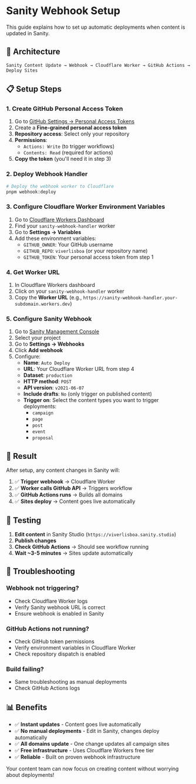 # Sanity Webhook Setup

This guide explains how to set up automatic deployments when content is updated in Sanity.

## 🎯 Architecture

```
Sanity Content Update → Webhook → Cloudflare Worker → GitHub Actions → Deploy Sites
```

## 📋 Setup Steps

### 1. Create GitHub Personal Access Token

1. Go to [GitHub Settings → Personal Access Tokens](https://github.com/settings/personal-access-tokens/new)
2. Create a **Fine-grained personal access token**
3. **Repository access**: Select only your repository
4. **Permissions**:
   - `Actions: Write` (to trigger workflows)
   - `Contents: Read` (required for actions)
5. **Copy the token** (you'll need it in step 3)

### 2. Deploy Webhook Handler

```bash
# Deploy the webhook worker to Cloudflare
pnpm webhook:deploy
```

### 3. Configure Cloudflare Worker Environment Variables

1. Go to [Cloudflare Workers Dashboard](https://dash.cloudflare.com/)
2. Find your `sanity-webhook-handler` worker
3. Go to **Settings → Variables**
4. Add these environment variables:
   - `GITHUB_OWNER`: Your GitHub username
   - `GITHUB_REPO`: `viverlisboa` (or your repository name)
   - `GITHUB_TOKEN`: Your personal access token from step 1

### 4. Get Worker URL

1. In Cloudflare Workers dashboard
2. Click on your `sanity-webhook-handler` worker
3. Copy the **Worker URL** (e.g., `https://sanity-webhook-handler.your-subdomain.workers.dev`)

### 5. Configure Sanity Webhook

1. Go to [Sanity Management Console](https://sanity.io/manage)
2. Select your project
3. Go to **Settings → Webhooks**
4. Click **Add webhook**
5. Configure:
   - **Name**: `Auto Deploy`
   - **URL**: Your Cloudflare Worker URL from step 4
   - **Dataset**: `production`
   - **HTTP method**: `POST`
   - **API version**: `v2021-06-07`
   - **Include drafts**: `No` (only trigger on published content)
   - **Trigger on**: Select the content types you want to trigger deployments:
     - `campaign`
     - `page`
     - `post`
     - `event`
     - `proposal`

## 🎯 Result

After setup, any content changes in Sanity will:

1. ✅ **Trigger webhook** → Cloudflare Worker
2. ✅ **Worker calls GitHub API** → Triggers workflow
3. ✅ **GitHub Actions runs** → Builds all domains
4. ✅ **Sites deploy** → Content goes live automatically

## 🧪 Testing

1. **Edit content** in Sanity Studio (`https://viverlisboa.sanity.studio`)
2. **Publish changes**
3. **Check GitHub Actions** → Should see workflow running
4. **Wait ~3-5 minutes** → Sites update automatically

## 🔧 Troubleshooting

### Webhook not triggering?
- Check Cloudflare Worker logs
- Verify Sanity webhook URL is correct
- Ensure webhook is enabled in Sanity

### GitHub Actions not running?
- Check GitHub token permissions
- Verify environment variables in Cloudflare Worker
- Check repository dispatch is enabled

### Build failing?
- Same troubleshooting as manual deployments
- Check GitHub Actions logs

## 📊 Benefits

- ✅ **Instant updates** - Content goes live automatically
- ✅ **No manual deployments** - Edit in Sanity, changes deploy automatically
- ✅ **All domains update** - One change updates all campaign sites
- ✅ **Free infrastructure** - Uses Cloudflare Workers free tier
- ✅ **Reliable** - Built on proven webhook infrastructure

Your content team can now focus on creating content without worrying about deployments!
